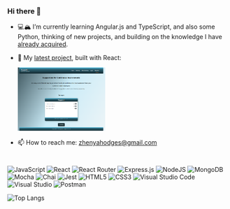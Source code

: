 ### Hi there 👋

<!--
**zhenyahodges/zhenyahodges** is a ✨ _special_ ✨ repository because its `README.md` (this file) appears on your GitHub profile.

Here are some ideas to get you started:

- 🔭 I’m currently working on ...
- 👯 I’m looking to collaborate on ...
- 🤔 I’m looking for help with ...
- 💬 Ask me about ...
- 😄 Pronouns: ...
- ⚡ Fun fact: ...
-->

- 💻🏔️ I’m currently learning Angular.js and TypeScript, and also some Python, thinking of new projects, and building on the knowledge I have [already acquired](https://github.com/zhenyahodges/SoftUni-Courses).
- 🔭 My [latest project](https://github.com/zhenyahodges/SuggestIt), built with React:
  
  <a href="https://github.com/zhenyahodges/SuggestIt">
  <img style="width:200px;height:auto"  alt="SuggestIt React Project" src="https://github.com/zhenyahodges/SuggestIt/blob/main/readme-res/SuggestIt%20(Small).png">
 </a>
  
- 📫 How to reach me: zhenyahodges@gmail.com
#

 
![JavaScript](https://img.shields.io/badge/javascript-%23323330.svg?style=for-the-badge&logo=javascript&logoColor=%23F7DF1E) 
![React](https://img.shields.io/badge/react-%2320232a.svg?style=for-the-badge&logo=react&logoColor=%2361DAFB)
![React Router](https://img.shields.io/badge/React_Router-CA4245?style=for-the-badge&logo=react-router&logoColor=white) 
![Express.js](https://img.shields.io/badge/express.js-%23404d59.svg?style=for-the-badge&logo=express&logoColor=%2361DAFB) 
![NodeJS](https://img.shields.io/badge/node.js-6DA55F?style=for-the-badge&logo=node.js&logoColor=white)
![MongoDB](https://img.shields.io/badge/MongoDB-%234ea94b.svg?style=for-the-badge&logo=mongodb&logoColor=white)
![Mocha](https://img.shields.io/badge/-mocha-%238D6748?style=for-the-badge&logo=mocha&logoColor=white) 
![Chai](https://img.shields.io/badge/Chai-A30701.svg?style=for-the-badge&logo=Chai&logoColor=white)
![Jest](https://img.shields.io/badge/Jest-C21325.svg?style=for-the-badge&logo=Jest&logoColor=white)
![HTML5](https://img.shields.io/badge/html5-%23E34F26.svg?style=for-the-badge&logo=html5&logoColor=white)
![CSS3](https://img.shields.io/badge/css3-%231572B6.svg?style=for-the-badge&logo=css3&logoColor=white)
![Visual Studio Code](https://img.shields.io/badge/Visual%20Studio%20Code-0078d7.svg?style=for-the-badge&logo=visual-studio-code&logoColor=white)
![Visual Studio](https://img.shields.io/badge/Visual%20Studio-5C2D91.svg?style=for-the-badge&logo=visual-studio&logoColor=white) 
![Postman](https://img.shields.io/badge/Postman-FF6C37.svg?style=for-the-badge&logo=Postman&logoColor=white)


![Top Langs](https://github-readme-stats.vercel.app/api/top-langs/?username=zhenyahodges&layout=compact&hide_progress=false&theme=vision-friendly-dark)
